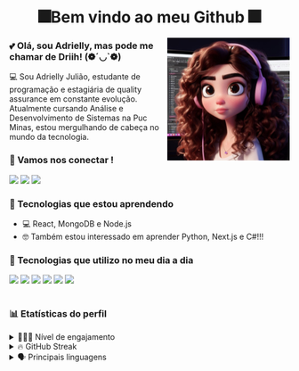 <h1 align=center> 🎆Bem vindo ao meu Github 🎆 </h1> 

<div>
 <img height="220px" align="right" alt="HMTL5" src="./assents/BonequinhaEu.jpg" />
</div>

 ### 💕 Olá, sou Adrielly, mas pode me chamar de Driih! (❁´◡`❁)
💻 Sou Adrielly Julião, estudante de programação e estagiária de quality assurance em constante evolução. Atualmente cursando Análise e Desenvolvimento de Sistemas na Puc Minas, estou mergulhando de cabeça no mundo da tecnologia.

### 💬 Vamos nos conectar !
<a href="https://instagram.com/driihjuliao" target="_blank"><img src="https://img.shields.io/badge/-Instagram-%23E4405F?style=for-the-badge&logo=instagram&logoColor=white" target="_blank"></a>
<a href = "mailto:adriellyvespa15@gmail.com"><img src="https://img.shields.io/badge/-Gmail-%23333?style=for-the-badge&logo=gmail&logoColor=white" target="_blank"></a>
<a href="https://www.linkedin.com/in/adriellyjuliao/" target="_blank"><img src="https://img.shields.io/badge/-LinkedIn-%230077B5?style=for-the-badge&logo=linkedin&logoColor=white" target="_blank"></a> 

### 🌱 Tecnologias que estou aprendendo
- 💻 React, MongoDB e Node.js 
- 🤓 Também estou interessado em aprender Python, Next.js e C#!!!

### 🚀 Tecnologias que utilizo no meu dia a dia

<div style="display: inline_block">
   <img  src="https://img.shields.io/badge/html5%20-%23E34F26.svg?&style=for-the-badge&logo=html5&logoColor=white"/> 
    <img src="https://img.shields.io/badge/css3%20-%231572B6.svg?&style=for-the-badge&logo=css3&logoColor=white"/>
    <img src="https://img.shields.io/badge/JavaScript-F7DF1E?style=for-the-badge&logo=javascript&logoColor=black"/>
    <img src="https://img.shields.io/badge/Notion-000000?style=for-the-badge&logo=notion&logoColor=white" />
   <img src="https://img.shields.io/badge/Trello-0052CC?style=for-the-badge&logo=trello&logoColor=white" />
   <img src="https://img.shields.io/badge/Trello-0052CC?style=for-the-badge&logo=trello&logoColor=white" />
</div><br/>

### 📊  Etatísticas do perfil
<details>
  <summary>  👩🏽‍🎓 Nível de engajamento </summary>
  <p>
    <img src="https://github-readme-stats.vercel.app/api?username=AdriellyJuliao&show_icons=true&theme=radical" alt="GitHub Stats">
  </p>
</details>
<details>
  <summary> 🔥 GitHub Streak </summary>
  <p> 
    <p>
    <img src="https://streak-stats.demolab.com?user=AdriellyJuliao&theme=radical&hide_border=true&locale=en" alt="GitHub Streak">
  </p>
  </p>
</details>
<details>
  <summary> 🗣️ Principais linguagens </summary>
  <p>
    <img src="https://github-readme-stats.vercel.app/api/top-langs/?username=AdriellyJuliao&size_weight=0.5&theme=radical" alt="Top Langs">
  </p>
</details>

